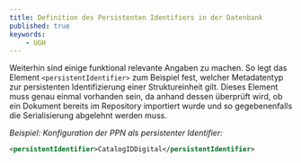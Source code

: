 ```yaml
---
title: Definition des Persistenten Identifiers in der Datenbank
published: true
keywords:
    - UGH
---
```


Weiterhin sind einige funktional relevante Angaben zu machen. So legt das Element `<persistentIdentifier>` zum Beispiel fest, welcher Metadatentyp zur persistenten Identifizierung einer Struktureinheit gilt. Dieses Element muss genau einmal vorhanden sein, da anhand dessen überprüft wird, ob ein Dokument bereits im Repository importiert wurde und so gegebenenfalls die Serialisierung abgelehnt werden muss.

_Beispiel: Konfiguration der PPN als persistenter Identifier:_

```xml
<persistentIdentifier>CatalogIDDigital</persistentIdentifier>
```

